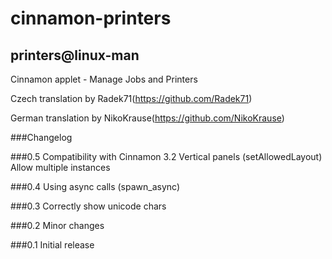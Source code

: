 # cinnamon-printers
## printers@linux-man
Cinnamon applet - Manage Jobs and Printers

Czech translation by Radek71(<https://github.com/Radek71>)

German translation by NikoKrause(<https://github.com/NikoKrause>)

###Changelog

###0.5
    Compatibility with Cinnamon 3.2
    Vertical panels (setAllowedLayout)
    Allow multiple instances

###0.4
    Using async calls (spawn_async)

###0.3
    Correctly show unicode chars

###0.2
    Minor changes

###0.1
    Initial release
